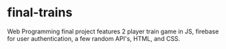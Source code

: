 # final-trains

Web Programming final project features 2 player train game in JS, firebase for user authentication, a few random API's, HTML, and CSS.
